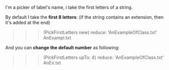 I'm a picker of label's name, i take the first letters of a string. 

By default I take the **first 8 letters**: (if the string contains an extension, then it's added at the end)
>>> (PickFirstLetters new) reduce: 'AnExampleOfClass.txt' 
AnExampl.txt

And you can **change the default number** as following:
>>> (PickFirstLetters upTo: 4) reduce: 'AnExampleOfClass.txt' 
AnEx.txt

